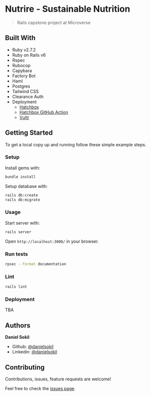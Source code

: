 # Nutrire - Sustainable Nutrition

> Rails capstone project at Microverse

## Built With

- Ruby v2.7.2
- Ruby on Rails v6
- Rspec
- Rubocop
- Capybara
- Factory Bot
- Haml
- Postgres
- Tailwind CSS
- Clearance Auth
- Deployment
    - [Hatchbox](https://www.hatchbox.io)
    - [Hatchbox GitHub Action](https://github.com/hatchboxio/github-hatchbox-deploy-action)
    - [Vultr](https://www.vultr.com)

## Getting Started

To get a local copy up and running follow these simple example steps.

### Setup

Install gems with:

```bash
bundle install
```

Setup database with:

```bash
rails db:create
rails db:migrate
```

### Usage

Start server with:

```bash
rails server
```

Open `http://localhost:3000/` in your browser.

### Run tests

```bash
rpsec --format documentation
```

### Lint

```bash
rails lint
```

### Deployment

TBA

## Authors

**Daniel Sokil**

- Github: [@danielsokil](https://github.com/danielsokil)
- Linkedin: [@danielsokil](https://www.linkedin.com/in/daniel-sokil)

## Contributing

Contributions, issues, feature requests are welcome!

Feel free to check the [issues page](https://github.com/danielsokil/nutrire/issues).
